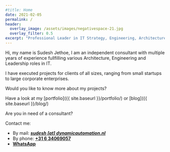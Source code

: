 ```yaml
---
#title: Home
date: 2021-02-05
permalink: /
header:
  overlay_image: /assets/images/negativespace-21.jpg
  overlay_filter: 0.5
excerpt: "Professional Leader in IT Strategy, Engineering, Architecture, Cloud & Data."
---
```


Hi, my name is Sudesh Jethoe, I am an independent consultant with multiple years of experience fullfilling various Architecture, Engineering and Leadership roles in IT.

I have executed projects for clients of all sizes, ranging from small startups to large corporate enterprises.

Would you like to know more about my projects?

Have a look at my [portfolio]({{ site.baseurl }}/portfolio/) or [blog]({{ site.baseurl }}/blog/)

Are you in need of a consultant?

Contact me:
- By mail: [**_sudesh [at] dynamicautomation.nl_**](mailto:&#115;&#117;&#100;&#101;&#115;&#104;&#64;&#100;&#121;&#110;&#97;&#109;&#105;&#99;&#97;&#117;&#116;&#111;&#109;&#97;&#116;&#105;&#111;&#110;&#46;&#110;&#108;)
- By phone: [**+31 6 34069057**](tel:+31634069057)
- [**WhatsApp**](https://wa.me/31634069057?text=Hi+Sudesh%2c+I+would+like+to+get+in+touch+with+you+for%3a+)

